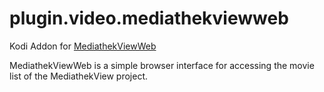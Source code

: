 # plugin.video.mediathekviewweb

Kodi Addon for [MediathekViewWeb](https://mediathekviewweb.de/)

MediathekViewWeb is a simple browser interface for accessing the movie list of the MediathekView project.
